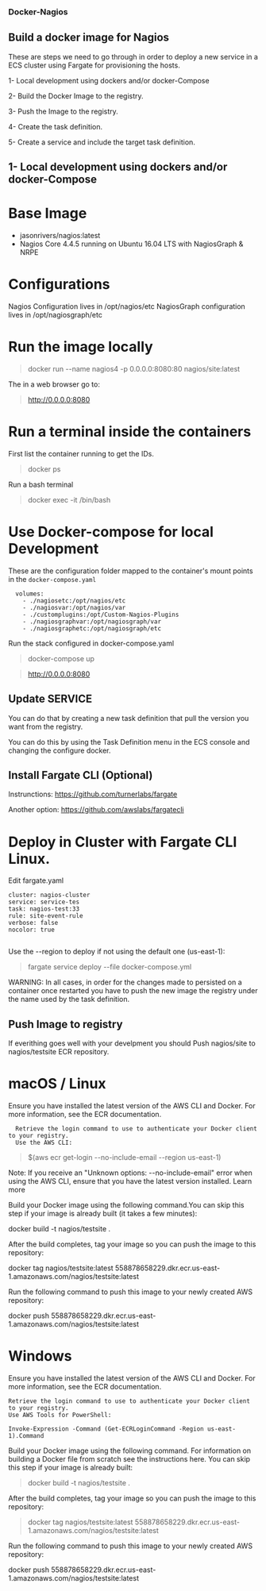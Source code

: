 ### Docker-Nagios

## Build a docker image for Nagios

These are steps we need to go through in order to deploy a new service in a ECS cluster using Fargate for provisioning the hosts.

1- Local development using dockers and/or docker-Compose

2- Build the Docker Image to the registry.

3- Push the Image to the registry.

4- Create the task definition.

5- Create a service and include the target task definition.


## 1- Local development using dockers and/or docker-Compose


# Base Image

- jasonrivers/nagios:latest
- Nagios Core 4.4.5 running on Ubuntu 16.04 LTS with NagiosGraph & NRPE


# Configurations

Nagios Configuration lives in /opt/nagios/etc
NagiosGraph configuration lives in /opt/nagiosgraph/etc


# Run the image locally


> docker run --name nagios4 -p 0.0.0.0:8080:80 nagios/site:latest

The in a web browser go to:

> http://0.0.0.0:8080

# Run a terminal inside the containers

First list the container running to get the IDs.

> docker ps

Run a bash terminal

> docker exec -it <CONTAINER-ID> /bin/bash

# Use Docker-compose for local Development

These are the configuration folder mapped to the container's mount points in the `docker-compose.yaml`

```
  volumes:
    - ./nagiosetc:/opt/nagios/etc
    - ./nagiosvar:/opt/nagios/var
    - ./customplugins:/opt/Custom-Nagios-Plugins
    - ./nagiosgraphvar:/opt/nagiosgraph/var
    - ./nagiosgraphetc:/opt/nagiosgraph/etc

```

Run the stack configured in docker-compose.yaml

> docker-compose up

> http://0.0.0.0:8080

## Update SERVICE

You can do that by creating a new task definition that pull the version you want from the registry.

You can do this by using the Task Definition menu in the ECS console and changing the configure docker.




## Install Fargate CLI (Optional)


Instrunctions: https://github.com/turnerlabs/fargate

Another option: https://github.com/awslabs/fargatecli



# Deploy in Cluster with Fargate CLI Linux.

Edit fargate.yaml

```
cluster: nagios-cluster
service: service-tes
task: nagios-test:33
rule: site-event-rule
verbose: false
nocolor: true


```
Use the --region to deploy if not using the default one (us-east-1):

> fargate service deploy --file docker-compose.yml


WARNING: In all cases, in order for the changes made to persisted on a container once restarted you have to push the new image the registry under the name used by the task definition.


## Push Image to registry

If everithing goes well with your develpment you should Push nagios/site to nagios/testsite ECR repository.

# macOS / Linux

  Ensure you have installed the latest version of the AWS CLI and Docker. For more information, see the ECR documentation.

      Retrieve the login command to use to authenticate your Docker client to your registry.
      Use the AWS CLI:

  > $(aws ecr get-login --no-include-email --region us-east-1)

  Note: If you receive an "Unknown options: --no-include-email" error when using the AWS CLI, ensure that you have the latest version installed. Learn more


  Build your Docker image using the following command.You can skip this step if your image is already built (it takes a few minutes):

  docker build -t nagios/testsite .

  After the build completes, tag your image so you can push the image to this repository:

  docker tag nagios/testsite:latest 558878658229.dkr.ecr.us-east-1.amazonaws.com/nagios/testsite:latest

  Run the following command to push this image to your newly created AWS repository:

  docker push 558878658229.dkr.ecr.us-east-1.amazonaws.com/nagios/testsite:latest

# Windows

Ensure you have installed the latest version of the AWS CLI and Docker. For more information, see the ECR documentation.

    Retrieve the login command to use to authenticate your Docker client to your registry.
    Use AWS Tools for PowerShell:

    Invoke-Expression -Command (Get-ECRLoginCommand -Region us-east-1).Command

Build your Docker image using the following command. For information on building a Docker file from scratch see the instructions here. You can skip this step if your image is already built:

> docker build -t nagios/testsite .

After the build completes, tag your image so you can push the image to this repository:

> docker tag nagios/testsite:latest 558878658229.dkr.ecr.us-east-1.amazonaws.com/nagios/testsite:latest

Run the following command to push this image to your newly created AWS repository:

docker push 558878658229.dkr.ecr.us-east-1.amazonaws.com/nagios/testsite:latest
